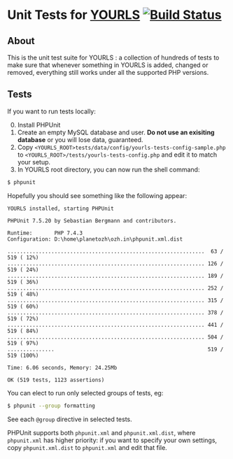 Unit Tests for [YOURLS](https://github.com/YOURLS/YOURLS/) [![Build Status](https://api.travis-ci.org/YOURLS/YOURLS-unit-tests.png?branch=master)](https://travis-ci.org/YOURLS/YOURLS) 
=================


About
-----

This is the unit test suite for YOURLS : a collection of hundreds of tests to make sure that whenever something in YOURLS is added, changed or removed, everything still works under all the supported PHP versions.

Tests
-----------
If you want to run tests locally:

0. Install PHPUnit
1. Create an empty MySQL database and user. **Do not use an exisiting database** or you will lose data, guaranteed.  
3. Copy `<YOURLS_ROOT>tests/data/config/yourls-tests-config-sample.php` to `<YOURLS_ROOT>/tests/yourls-tests-config.php` and edit it to match your setup.  
4. In YOURLS root directory, you can now run the shell command:
```bash
$ phpunit
```

Hopefully you should see something like the following appear:

```
YOURLS installed, starting PHPUnit

PHPUnit 7.5.20 by Sebastian Bergmann and contributors.

Runtime:       PHP 7.4.3
Configuration: D:\home\planetozh\ozh.in\phpunit.xml.dist

...............................................................  63 / 519 ( 12%)
............................................................... 126 / 519 ( 24%)
............................................................... 189 / 519 ( 36%)
............................................................... 252 / 519 ( 48%)
............................................................... 315 / 519 ( 60%)
............................................................... 378 / 519 ( 72%)
............................................................... 441 / 519 ( 84%)
............................................................... 504 / 519 ( 97%)
...............                                                 519 / 519 (100%)

Time: 6.06 seconds, Memory: 24.25Mb

OK (519 tests, 1123 assertions)
```

You can elect to run only selected groups of tests, eg:

```bash
$ phpunit --group formatting
```

See each `@group` directive in selected tests.

PHPUnit supports both `phpunit.xml` and `phpunit.xml.dist`, where `phpunit.xml` has higher priority:
if you want to specify your own settings, copy `phpunit.xml.dist` to `phpunit.xml` and edit that file.
